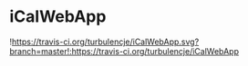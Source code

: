 # iCalWebApp

!https://travis-ci.org/turbulencje/iCalWebApp.svg?branch=master!:https://travis-ci.org/turbulencje/iCalWebApp
